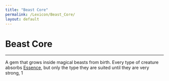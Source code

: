 ```yaml
---
title: "Beast Core"
permalink: /Lexicon/Beast_Core/
layout: default
---
```

# Beast Core
---
A gem that grows inside magical beasts from birth. Every type of creature absorbs [Essence](_Lexicon/Essence.md), but only the type they are suited until they are very strong, 1